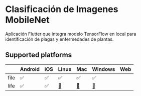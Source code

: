 # Clasificación de Imagenes MobileNet

Aplicación Flutter que integra modelo TensorFlow en local para identificación de plagas y enfermedades de plantas.

## Supported platforms

|      | Android | iOS | Linux                                                 | Mac                                                   | Windows                                               | Web |
| ---- | ------- | --- | ----------------------------------------------------- | ----------------------------------------------------- | ----------------------------------------------------- | --- |
| file | ✅      | ✅  | ✅                                                    | ✅                                                    | ✅                                                    |     |
| life | ✅      | ✅  | [🚧](https://github.com/flutter/flutter/issues/41710) | [🚧](https://github.com/flutter/flutter/issues/41708) | [🚧](https://github.com/flutter/flutter/issues/41709) |     |
